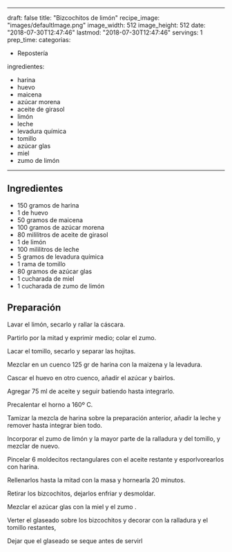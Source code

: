 
---
draft: false
title: "Bizcochitos de limón"
recipe_image: "images/defaultImage.png"
image_width: 512
image_height: 512
date: "2018-07-30T12:47:46"
lastmod: "2018-07-30T12:47:46"
servings: 1
prep_time: 
categorias:
  - Repostería

ingredientes:
  - harina
  - huevo
  - maicena
  - azúcar morena
  - aceite de girasol
  - limón
  - leche
  - levadura química
  - tomillo
  - azúcar glas
  - miel
  - zumo de limón
---

## Ingredientes
- 150 gramos de harina
- 1  de huevo
- 50 gramos de maicena
- 100 gramos de azúcar morena
- 80 mililitros de aceite de girasol
- 1  de limón
- 100 mililitros de leche
- 5 gramos de levadura química
- 1 rama de tomillo
- 80 gramos de azúcar glas
- 1 cucharada de miel
- 1 cucharada de zumo de limón

## Preparación
Lavar el limón, secarlo y rallar la cáscara.

Partirlo por la mitad y exprimir medio; colar el zumo.

Lacar el tomillo, secarlo y separar las hojitas. 

Mezclar en un cuenco 125 gr de harina con la maizena y la levadura.

Cascar el huevo en otro cuenco, añadir el azúcar y bairlos.

Agregar 75 ml de aceite y seguir batiendo hasta integrarlo.

Precalentar el horno a 160º C.

Tamizar la mezcla de harina sobre la preparación anterior, añadir la leche y remover hasta integrar bien todo.

Incorporar el zumo de limón y la mayor parte de la ralladura y del tomillo, y mezclar de nuevo.

Pincelar 6 moldecitos rectangulares con el aceite restante y esporlvorearlos con harina.

Rellenarlos hasta la mitad con la masa y hornearla 20 minutos.

Retirar los bizcochitos, dejarlos enfriar y desmoldar.

Mezclar el azúcar glas con la miel y el zumo .

Verter el glaseado sobre los bizcochitos y decorar con la ralladura y el tomillo restantes,

Dejar que el glaseado se seque antes de servirl


